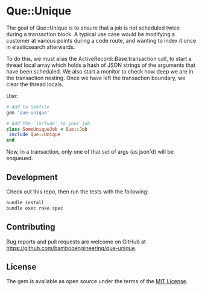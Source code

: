 # Que::Unique

The goal of Que::Unique is to ensure that a job is not scheduled twice during a transaction
block. A typical use case would be modifying a customer at various points during a code route,
and wanting to index it once in elasticsearch afterwards.

To do this, we must alias the ActiveRecord::Base.transaction call, to start a thread local
array which holds a hash of JSON strings of the arguments that have been scheduled.
We also start a monitor to check how deep we are in the transaction nesting. Once we have
left the transaction boundary, we clear the thread locals.

Use:

```ruby
# Add to Gemfile
gem 'que-unique'

# Add the `include` to your job
class SomeUniqueJob < Que::Job
 include Que::Unique
end
```

Now, in a transaction, only one of that set of args (as json'd) will be enqueued.

## Development

Check out this repo, then run the tests with the following:

```bash
bundle install
bundle exec rake spec
```

## Contributing

Bug reports and pull requests are welcome on GitHub at https://github.com/bambooengineering/que-unique.

## License

The gem is available as open source under the terms of the [MIT License](https://opensource.org/licenses/MIT).
